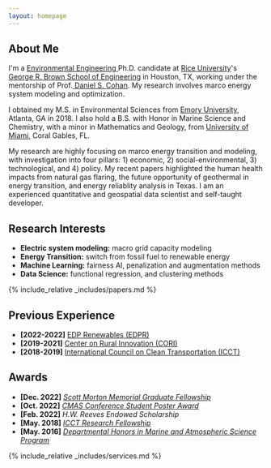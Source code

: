 ```yaml
---
layout: homepage
---
```


## About Me

I'm a <a href="https://profiles.rice.edu/student/chen-chen/" target="_blank"> Environmental Engineering </a> Ph.D. candidate at <a href="https://www.rice.edu/" target="_blank"> Rice University</a>'s <a href="https://cee.rice.edu/" target="_blank"> George R. Brown School of Engineering</a> in Houston, TX, working under the mentorship of Prof.<a href="https://profiles.rice.edu/faculty/daniel-cohan" target="_blank"> Daniel S. Cohan</a>. My research involves marco energy system modeling and optimization.

I obtained my M.S. in Environmental Sciences from <a href="https://www.emory.edu" target = "_blank"> Emory University</a>, Atlanta, GA in 2018. I also hold a B.S. with Honor in Marine Science and Chemistry, with a minor in Mathematics and Geology, from <a href="https://www.miami.edu" target = "_blank"> University of Miami</a>, Coral Gables, FL.

My research are highly focusing on marco energy transition and modeling, with investigation into four pillars: 1) economic, 2) social-environmental, 3) technological, and 4) policy. My recent papers highlighted the human health impacts from natural gas flaring, the future opportunity of geothermal in energy transition, and energy reliablity analysis in Texas. I am an experienced quantitative and geospatial data scientist and self-taught developer.


## Research Interests
- **Electric system modeling:** macro grid capacity modeling
- **Energy Transition:** switch from fossil fuel to renewable energy 
- **Machine Learning:** fairness AI, penalization and augmentation methods
- **Data Science:** functional regression, and clustering methods


{% include_relative _includes/papers.md %}


## Previous Experience
- **[2022-2022]** <a href="https://www.edpr.com/en" target="_blank">EDP Renewables (EDPR)</a>
- **[2019-2021]** <a href="https://ruralinnovation.us" target="_blank">Center on Rural Innovation (CORI)</a>
- **[2018-2019]** <a href="https://theicct.org/" target="_blank">International Council on Clean Transportation (ICCT)</a>


## Awards
- **[Dec. 2022]** <a href="https://kenkennedy.rice.edu/funding/sponsored-fellowships" target="_blank">*Scott Morton Memorial Graduate Fellowship*</a>
- **[Oct. 2022]** <a href="https://twitter.com/CMAS_Center/status/1582778652256657411?s=20&t=h5vFzhI_B-fkoFcN5-F0ow" target="_blank">*CMAS Conference Student Poster Award*</a>
- **[Feb. 2022]** *H.W. Reeves Endowed Scholarship*
- **[May. 2018]** <a href="https://theicct.org/" target="_blank">*ICCT Research Fellowship*</a>
- **[May. 2016]** <a href="https://www.earth.miami.edu/" target="_blank">*Departmental Honors in Marine and Atmospheric Science Program*</a>


{% include_relative _includes/services.md %}


